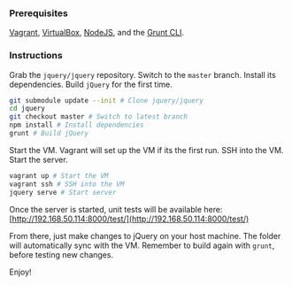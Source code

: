 ### Prerequisites

[Vagrant](https://www.vagrantup.com/downloads.html), [VirtualBox](https://www.virtualbox.org/wiki/Downloads), [NodeJS](http://nodejs.org/download), and the [Grunt CLI](http://gruntjs.com/getting-started).

### Instructions

Grab the `jquery/jquery` repository. Switch to the `master` branch. Install its dependencies. Build `jQuery` for the first time.
```sh
git submodule update --init # Clone jquery/jquery
cd jquery
git checkout master # Switch to latest branch
npm install # Install dependencies
grunt # Build jQuery
```

Start the VM. Vagrant will set up the VM if its the first run. SSH into the VM. Start the server.
```sh
vagrant up # Start the VM
vagrant ssh # SSH into the VM
jquery serve # Start server
```

Once the server is started, unit tests will be available here: [http://192.168.50.114:8000/test/](http://192.168.50.114:8000/test/)

From there, just make changes to jQuery on your host machine. The folder will automatically sync with the VM. Remember to build again with `grunt`, before testing new changes.

Enjoy!
